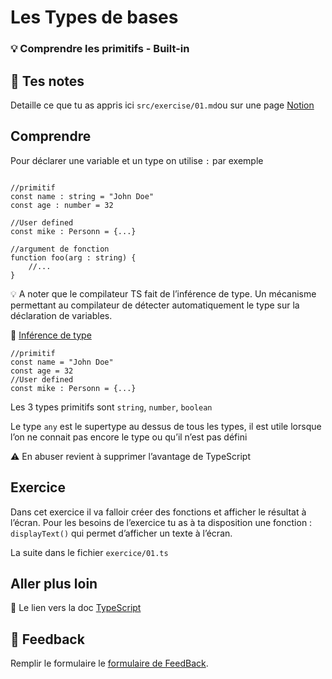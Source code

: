 # Les Types de bases

### 💡 Comprendre les primitifs - Built-in

## 📝 Tes notes

Detaille ce que tu as appris ici
`src/exercise/01.md`ou sur une page [Notion](https://go.mikecodeur.com/course-notes-template)

## Comprendre

Pour déclarer une variable et un type on utilise `:` par exemple

```tsx

//primitif
const name : string = "John Doe"
const age : number = 32

//User defined
const mike : Personn = {...}

//argument de fonction
function foo(arg : string) {
	//...
}
```


💡 A noter que le compilateur TS fait de l’inférence de type. Un mécanisme permettant au compilateur de détecter automatiquement le type sur la déclaration de variables.



📑 [Inférence de type](https://fr.wikipedia.org/wiki/Inf%C3%A9rence_de_types)

```tsx
//primitif
const name = "John Doe"
const age = 32
//User defined
const mike : Personn = {...}
```

Les 3 types primitifs sont `string`, `number`, `boolean`

Le type `any` est le supertype au dessus de tous les types, il est utile lorsque
l’on ne connait pas encore le type ou qu’il n’est pas défini


⚠️ En abuser revient à supprimer l’avantage de TypeScript



## Exercice

Dans cet exercice il va falloir créer des fonctions et afficher le résultat à
l’écran. Pour les besoins de l’exercice tu as à ta disposition une fonction :
`displayText()` qui permet d’afficher un texte à l’écran.

La suite dans le fichier `exercice/01.ts`

## Aller plus loin

📑 Le lien vers la doc
[TypeScript](https://www.typescriptlang.org/docs/handbook/2/everyday-types.html)

## 🐜 Feedback

Remplir le formulaire le [formulaire de FeedBack](https://go.mikecodeur.com/cours-react-avis?entry.1912869708=TypeScript%20PRO&entry.1430994900=2.Les%20Fondamentaux&entry.533578441=01%20Les%20Types%20de%20bases).
